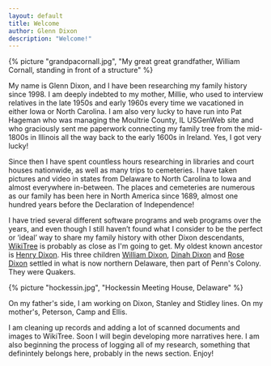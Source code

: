 ```yaml
---
layout: default
title: Welcome
author: Glenn Dixon
description: "Welcome!"
---
```

{% picture "grandpacornall.jpg", "My great great grandfather, William Cornall, standing in front of a structure" %}

My name is Glenn Dixon, and I have been researching my family history since 1998. I am deeply indebted to my mother, Millie, who used to interview relatives in the late 1950s and early 1960s every time we vacationed in either Iowa or North Carolina. I am also very lucky to have run into Pat Hageman who was managing the Moultrie County, IL USGenWeb site and who graciously sent me paperwork connecting my family tree from the mid-1800s in Illinois all the way back to the early 1600s in Ireland. Yes, I got very lucky!

Since then I have spent countless hours researching in libraries and court houses nationwide, as well as many trips to cemeteries. I have taken pictures and video in states from Delaware to North Carolina to Iowa and almost everywhere in-between. The places and cemeteries are numerous as our family has been here in North America since 1689, almost one hundred years before the Declaration of Independence!

I have tried several different software programs and web programs over the years, and even though I still haven’t found what I consider to be the perfect or ‘ideal’ way to share my family history with other Dixon descendants, [WikiTree](https://wikitree.com) is probably as close as I'm going to get. My oldest known ancestor is [Henry Dixon](https://www.wikitree.com/wiki/Dixon-347). His three children [William Dixon](https://www.wikitree.com/wiki/Dixon-357), [Dinah Dixon](https://www.wikitree.com/wiki/Dixon-344) and [Rose Dixon](https://www.wikitree.com/wiki/Dixon-353) settled in what is now northern Delaware, then part of Penn's Colony. They were Quakers.

{% picture "hockessin.jpg", "Hockessin Meeting House, Delaware" %}

On my father's side, I am working on Dixon, Stanley and Stidley lines. On my mother's, Peterson, Camp and Ellis.

I am cleaning up records and adding a lot of scanned documents and images to WikiTree. Soon I will begin developing more narratives here. I am also beginning the process of logging all of my research, something that definintely belongs here, probably in the news section. Enjoy!
